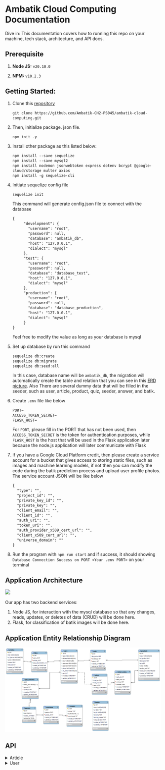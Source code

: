 # Ambatik Cloud Computing Documentation
Dive in: This documentation covers how to running this repo on your machine, tech stack, architecture, and API docs.

## Prerequisite

1. **Node JS:** `v20.10.0`

2. **NPM:** `v10.2.3`

## Getting Started:

1. Clone this [repository](https://github.com/Ambatik-CH2-PS045/ambatik-cloud-computing.git)
   
   ```
   git clone https://github.com/Ambatik-CH2-PS045/ambatik-cloud-computing.git
   ```
2. Then, initialize package. json file.
   ```
   npm init -y
   ```
3. Install other package as this listed below:
   ```
   npm install --save sequelize
   npm install --save mysql2
   npm install nodemon jsonwebtoken express dotenv bcrypt @google-cloud/storage multer axios
   npm install -g sequelize-cli
   ```
4. Initiate sequelize config file
   ```
   sequelize init
   ```
   This command will generate config.json file to connect with the database
   ```
   {
        "development": {
          "username": "root",
          "password": null,
          "database": "ambatik_db",
          "host": "127.0.0.1",
          "dialect": "mysql"
        },
        "test": {
          "username": "root",
          "password": null,
          "database": "database_test",
          "host": "127.0.0.1",
          "dialect": "mysql"
        },
        "production": {
          "username": "root",
          "password": null,
          "database": "database_production",
          "host": "127.0.0.1",
          "dialect": "mysql"
        }
   }

   ```
   Feel free to modify the value as long as your database is mysql
   
4. Set up database by run this command
   ```
   sequelize db:create
   sequelize db:migrate
   sequelize db:seed:all
   ```
   In this case, database name will be `ambatik_db`, the migration will automatically create the table and relation that you can see in this [ERD picture](https://github.com/Ambatik-CH2-PS045/ambatik-cloud-computing?tab=readme-ov-file#application-entity-relationship-diagram). Also There are several dummy data        that will be        filled in the seeder, such as user, article, product, quiz, seeder, answer, and    batik.

6. Create `.env` file like below
   ```
   PORT=
   ACCESS_TOKEN_SECRET=
   FLASK_HOST=
   ```
   For `PORT`, please fill in the PORT that has not been used, then `ACCESS_TOKEN_SECRET` is the token for authentication purposes, while `FLASK_HOST` is the host that will be used in the Flask application later    
   because the node.js application will later communicate with Flask

7. If you have a Google Cloud Platform credit, then please create a service account for a bucket that gives access to storing static files, such as images and machine learning models, if not then you can modify the code during the batik     prediction process and upload user profile photos. The service account JSON will be like below
   ```
   {
     "type": "",
     "project_id": "",
     "private_key_id": "",
     "private_key": "",
     "client_email": "",
     "client_id": "",
     "auth_uri": "",
     "token_uri": "",
     "auth_provider_x509_cert_url": "",
     "client_x509_cert_url": "",
     "universe_domain": ""
   }

   ```
8. Run the program with `npm run start` and if success, it should showing `Database Connection Success on PORT <Your .env PORT>` on your terminal

## Application Architecture
[ ![](https://github.com/Ambatik-CH2-PS045/ambatik-cloud-computing/blob/main/assets/application_architecture.jpg) ](https://github.com/Ambatik-CH2-PS045/ambatik-cloud-computing/blob/main/assets/application_architecture.jpg)

Our app has two backend services:
1. Node JS, for interaction with the mysql database so that any changes, reads, updates, or deletes of data (CRUD) will be done here.
2. Flask, for classification of batik images will be done here.

## Application Entity Relationship Diagram
[ ![](https://github.com/Ambatik-CH2-PS045/ambatik-cloud-computing/blob/main/assets/ERD_Ambatik.png) ](https://github.com/Ambatik-CH2-PS045/ambatik-cloud-computing/blob/main/assets/ERD_Ambatik.png)

## API
<details>
  <summary>Article</summary>
  
   ## Get all articles

  ```http
GET /article
```

**Parameters:**

| Parameter | Type | Description |
|---|---|---|
| `-` | `-` | `-` |

**Responses:**

```JSON
 {
    "error": false,
    "message": "Get all article success",
    "data": [
        {
            "id": 1,
            "title": "Istana Berbatik, Jokowi Pakai Batik Parang yang Biasa Dikenakan Raja",
            "url_banner": "https://storage.googleapis.com/ambatik_bucket/artikel_banner/artikel1.png",
            "author": "Devi Puspitasari - detikNews",
            "content": "Jakarta - Presiden Joko Widodo (Jokowi) hadiri acara Istana Berbatik di depan Istana Merdeka, Jalan Medan Merdeka Utara, Jakarta Pusat. Presiden Jokowi mengenakan batik coklat dengan motif Parang Barong yang biasa dikenakan raja. \n\nBerdasarkan keterangan dari Biro Pers Sekretariat Presiden, Minggu (1/10/2023), nama motif yang dipakai Presiden Jokowi adalah Batik Parang Barong Seling Kembang atau lengkapnya Parang Barong Seling Kembang Udan Riris. \n\nMotif batik yang dipakai oleh Jokowi memiliki makna, Motif Parang atau Memerangi. Motif itu memiliki makna seorang pemimpin harus berani bersikap tegas memerangi ketidak benaran yang ada. Motif batik Parang biasa dikenakan oleh Para Raja. \n\nKemudian, motif Udan Riris. Motif Hujan Gerimis memberikan kesejukan di tengah kondisi yang gersang/kering. Sementara itu, Ibu Negara Iriana Jokowi mengenakan kain batik motif truntum sebagai atasan, dan motif parang sebagai bawahan.",
            "total_like": 0,
            "createdAt": "2023-12-21T03:22:05.000Z",
            "updatedAt": "2023-12-21T03:22:05.000Z"
        },
        {
            "id": 2,
            "title": "Jokowi: Kita Harus Berani Perkenalkan Batik ke Acara Internasional",
            "url_banner": "https://storage.googleapis.com/ambatik_bucket/artikel_banner/artikel2.png",
            "author": "Yodie Hardiyan - Bisnis.com",
            "content": "Bisnis.com, JAKARTA--- Presiden Joko Widodo menyatakan masyarakat Indonesia harus berani memperkenalkan batik ke acara-acara internasional. Pernyataan itu disampaikan oleh Jokowi dalam acara peringatan Hari Batik Nasional ke-10 di Puro Mangkunegaran, Kota Surakarta, Rabu, (2/10/2019). \n\n“Kita juga harus berani memperkenalkan batik ke acara-acara internasional dan menjadikan batik sebagai duta budaya Indonesia pada masyarakat dunia,” tuturnya. Dalam kesempatan itu, Jokowi bercerita pertemuannya dengan mantan Perdana Menteri Australia, Malcolm Turnbull, beberapa waktu lalu. Saat itu, Turnbull datang dengan mengenakan batik yang telah disiapkan oleh Ibu Negara Iriana. Presiden mengaku dibuat pangling dengan penampilan Turnbull itu. “Saya pangling karena batiknya bagus sehingga betul-betul mengubah (gambaran) bahwa beliau bukan dari Australia, kelihatan dari Solo,” ucapnya. \n\nPresiden juga sangat senang mendengar bahwa pelajaran soal batik diberikan dalam muatan lokal di sejumlah sekolah. Saat Presiden menanyakan hal tersebut kepada salah satu pelajar SMK yang hadir dalam acara tersebut, pelajar itu menyampaikan bahwa pelajaran membatik diberikan di sekolah sebanyak tiga kali dalam seminggu. “Saya kira tiga kali sudah lebih dari cukup asal komitmen itu kita pegang terus sehingga komitmen untuk menjaga pengakuan Unesco yang menetapkan batik menjadi warisan kemanusiaan untuk budaya lisan dan nonbendawi betul-betul terus akan bisa kita pegang,” ujarnya.",
            "total_like": 0,
            "createdAt": "2023-12-21T03:22:05.000Z",
            "updatedAt": "2023-12-21T03:22:05.000Z"
        },

     ]
}
```

 ## Get liked article

  ```http
GET /article/like/:id (require bearer token)
```

**Parameters:**

| Parameter | Type | Description |
|---|---|---|
| `id` | `Integer` | Article id |

**Responses:**

```JSON
{
    "error": false,
    "message": "Get all liked article success",
    "data": [
        {
            "id": 1,
            "title": "Istana Berbatik, Jokowi Pakai Batik Parang yang Biasa Dikenakan Raja",
            "url_banner": "https://storage.googleapis.com/ambatik_bucket/artikel_banner/artikel1.png",
            "author": "Devi Puspitasari - detikNews",
            "content": "Jakarta - Presiden Joko Widodo (Jokowi) hadiri acara Istana Berbatik di depan Istana Merdeka, Jalan Medan Merdeka Utara, Jakarta Pusat. Presiden Jokowi mengenakan batik coklat dengan motif Parang Barong yang biasa dikenakan raja. \n\nBerdasarkan keterangan dari Biro Pers Sekretariat Presiden, Minggu (1/10/2023), nama motif yang dipakai Presiden Jokowi adalah Batik Parang Barong Seling Kembang atau lengkapnya Parang Barong Seling Kembang Udan Riris. \n\nMotif batik yang dipakai oleh Jokowi memiliki makna, Motif Parang atau Memerangi. Motif itu memiliki makna seorang pemimpin harus berani bersikap tegas memerangi ketidak benaran yang ada. Motif batik Parang biasa dikenakan oleh Para Raja. \n\nKemudian, motif Udan Riris. Motif Hujan Gerimis memberikan kesejukan di tengah kondisi yang gersang/kering. Sementara itu, Ibu Negara Iriana Jokowi mengenakan kain batik motif truntum sebagai atasan, dan motif parang sebagai bawahan.",
            "total_like": 1,
            "likes": [
                {
                    "id": 2,
                    "status_like": "1"
                }
            ]
        }
    ]
}
```

## Get article detail

  ```http
GET /article/details/:id/?userid
```

**Parameters:**

| Parameter | Type | Description |
|---|---|---|
| `id` | `Integer` | `Required` |
| `userid` | `Integer` | `Optional` |

**Responses:**

```JSON
{
    "error": false,
    "liked": false,
    "message": "Get detail article success with like status",
    "data": {
        "id": 1,
        "title": "Istana Berbatik, Jokowi Pakai Batik Parang yang Biasa Dikenakan Raja",
        "url_banner": "https://storage.googleapis.com/ambatik_bucket/artikel_banner/artikel1.png",
        "author": "Devi Puspitasari - detikNews",
        "content": "Jakarta - Presiden Joko Widodo (Jokowi) hadiri acara Istana Berbatik di depan Istana Merdeka, Jalan Medan Merdeka Utara, Jakarta Pusat. Presiden Jokowi mengenakan batik coklat dengan motif Parang Barong yang biasa dikenakan raja. \n\nBerdasarkan keterangan dari Biro Pers Sekretariat Presiden, Minggu (1/10/2023), nama motif yang dipakai Presiden Jokowi adalah Batik Parang Barong Seling Kembang atau lengkapnya Parang Barong Seling Kembang Udan Riris. \n\nMotif batik yang dipakai oleh Jokowi memiliki makna, Motif Parang atau Memerangi. Motif itu memiliki makna seorang pemimpin harus berani bersikap tegas memerangi ketidak benaran yang ada. Motif batik Parang biasa dikenakan oleh Para Raja. \n\nKemudian, motif Udan Riris. Motif Hujan Gerimis memberikan kesejukan di tengah kondisi yang gersang/kering. Sementara itu, Ibu Negara Iriana Jokowi mengenakan kain batik motif truntum sebagai atasan, dan motif parang sebagai bawahan.",
        "total_like": 1,
        "likes": []
    }
}
```

## Like or unlike article

  ```http
POST /article/like (require bearer token)
```

**Parameters:**

| Parameter | Type | Description |
|---|---|---|
| `-` | `-` | `-` |

**Request Body:**

```JSON
{
    "userId": 1,
    "articleId": 1
}
```

**Responses:**

Like
```JSON
{
    "error": false,
    "liked": true,
    "message": "Success like first time"
}
```


Unlike
```JSON
{
    "error": false,
    "liked": true,
    "message": "Success like first time"
}
```
</details>




<details>
  <summary>User</summary>
  
 ## User register

 ## User login

## Get user details

  ```http
GET /users/details/:userid
```
**Parameters:**

| Parameter | Type | Description |
|---|---|---|
| `userid` | `integer` | `required` |

**Responses:**

```JSON
{
    "error": false,
    "message": "Get user details",
    "data": {
        "name": "john",
        "address": "Jakarta",
        "email": "john@example.com",
        "username": "johndoe",
        "phone": "08123456789",
        "url_profile": "https://static9.depositphotos.com/1074452/1184/i/450/depositphotos_11843630-stock-photo-jpg-key-shows-image-format.jpg",
        "point": 0
    }
}
```
## Change photo profile
  ```http
POST /users/upload
```
**Request Form Data:**

| Key | Type | Value |
|---|---|---|
| `file` | `file` | `file-name-example.jpg` |
| `userid` | `text` | `1` |

**Responses:**

```JSON
{
    "error": false,
    "uploaded": true,
    "message": "Success upload photo profile",
    "url": "https://storage.googleapis.com/ambatik_bucket/user_photo/21-12-2023-8-43-44Python-logo-notext.svg.png"
}
```

## Edit user profile
  ```http
POST /users/update/:userid
```

**Request Body:**

```JSON
{
    "address": "Jakarta Selatan",
    "phone": "123456789011"
}
```

**Responses:**

```JSON
{
    "message": "Update profile success",
    "data": {
        "id": 3,
        "name": "Gek Ari",
        "address": "Jakarta Selatan",
        "email": "gekari420@gmail.com",
        "username": "gekari",
        "password": "$2b$10$13TjO0k5jZkI7x04FODypOdh.bh4hi7Pb6bXsC/i7Dk1oNuE1iQby",
        "phone": "123456789011",
        "url_profile": "https://storage.googleapis.com/ambatik_bucket/user_photo/21-12-2023-8-43-44Python-logo-notext.svg.png",
        "createdAt": "2023-12-21T05:52:36.000Z",
        "updatedAt": "2023-12-21T09:02:33.852Z"
    }
}
```

</details>

